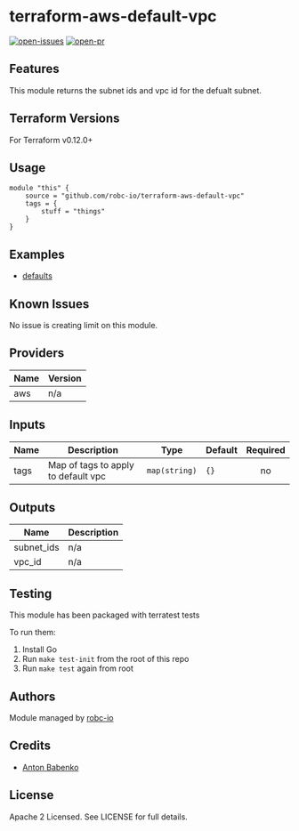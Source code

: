 # terraform-aws-default-vpc

[![open-issues](https://img.shields.io/github/issues-raw/robc-io/terraform-aws-default-vpc?style=for-the-badge)](https://github.com/robc-io/terraform-aws-default-vpc/issues)
[![open-pr](https://img.shields.io/github/issues-pr-raw/robc-io/terraform-aws-default-vpc?style=for-the-badge)](https://github.com/robc-io/terraform-aws-default-vpc/pulls)

## Features

This module returns the subnet ids and vpc id for the defualt subnet.

## Terraform Versions

For Terraform v0.12.0+

## Usage

```
module "this" {
    source = "github.com/robc-io/terraform-aws-default-vpc"
    tags = {
        stuff = "things"
    }
}
```
## Examples

- [defaults](https://github.com/robc-io/terraform-aws-default-vpc/tree/master/examples/defaults)

## Known  Issues
No issue is creating limit on this module.

<!-- BEGINNING OF PRE-COMMIT-TERRAFORM DOCS HOOK -->
## Providers

| Name | Version |
|------|---------|
| aws | n/a |

## Inputs

| Name | Description | Type | Default | Required |
|------|-------------|------|---------|:-----:|
| tags | Map of tags to apply to default vpc | `map(string)` | `{}` | no |

## Outputs

| Name | Description |
|------|-------------|
| subnet\_ids | n/a |
| vpc\_id | n/a |

<!-- END OF PRE-COMMIT-TERRAFORM DOCS HOOK -->

## Testing
This module has been packaged with terratest tests

To run them:

1. Install Go
2. Run `make test-init` from the root of this repo
3. Run `make test` again from root

## Authors

Module managed by [robc-io](https://github.com/robc-io)

## Credits

- [Anton Babenko](https://github.com/antonbabenko)

## License

Apache 2 Licensed. See LICENSE for full details.